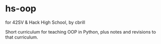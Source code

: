 # hs-oop

for 42SV &amp; Hack High School, by cbrill

Short curriculum for teaching OOP in Python, plus notes and revisions to that curriculum.
